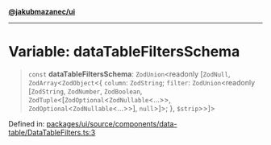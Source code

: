 [**@jakubmazanec/ui**](../README.md)

---

# Variable: dataTableFiltersSchema

> `const` **dataTableFiltersSchema**: `ZodUnion`\<readonly \[`ZodNull`, `ZodArray`\<`ZodObject`\<\{
> `column`: `ZodString`; `filter`: `ZodUnion`\<readonly \[`ZodString`, `ZodNumber`, `ZodBoolean`,
> `ZodTuple`\<\[`ZodOptional`\<`ZodNullable`\<...\>\>, `ZodOptional`\<`ZodNullable`\<...\>\>\],
> `null`\>\]\>; \}, `$strip`\>\>\]\>

Defined in:
[packages/ui/source/components/data-table/DataTableFilters.ts:3](https://github.com/jakubmazanec/tools/blob/c36a857a499e2c0c4f38fc4405cb987b357adf10/packages/ui/source/components/data-table/DataTableFilters.ts#L3)

